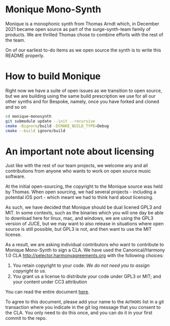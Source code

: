 # Monique Mono-Synth

Monique is a monophonic synth from Thomas Arndt which, in December 2021 became open source
as part of the surge-synth-team family of products. We are thrilled Thomas chose to combine 
efforts with the rest of the team.

On of our earliest to-do items as we open source the synth is to write this README properly.

# How to build Monique

Right now we have a suite of open issues as we transition to open source, but we are building using
the same build prescription we use for all our other synths and for Bespoke, namely, once you have forked
and cloned and so on

```bash
cd monique-monosynth
git submodule update --init --recursive
cmake -Bignore/build -DCMAKE_BUILD_TYPE=Debug
cmake --build ignore/build
```


# An important note about licensing

Just like with the rest of our team projects, we welcome any and all contributions from anyone who wants 
to work on open source music software.

At the initial open-sourcing, the copyright to the Monique source was held by Thomas. When open sourcing,
we had several projects - including a potential iOS port - which meant we had to think hard about licensing.

As such, we have decided that Monique should be dual licened GPL3 and MIT. In some contexts, such as the
binaries which you will one day be able to download here for linux, mac, and windows, we are using the GPL3 
version of JUCE, but we may want to also release in situations where open source is still possible, but GPL3 
is not, and then want to use the MIT license.

As a result, we are asking individual contributors who want to contribute to Monique Mono-Synth to sign a CLA.
We have used the Canonical/Harmony 1.0 CLA http://selector.harmonyagreements.org with the following choices:

1. You retain copyright to your code. *We do not need you to assign copyright to us*.
2. You grant us a license to distribute your code under GPL3 or MIT; and your content under CC3 attribution

You can read the entire document [here](MoniqueMonosynth_CLA.pdf).

To agree to this document,
please add your name to the `AUTHORS` list in a git transaction where you indicate in the git log message
that you consent to the CLA. You only need to do this once, and you can do it in your first commit to the repo.
